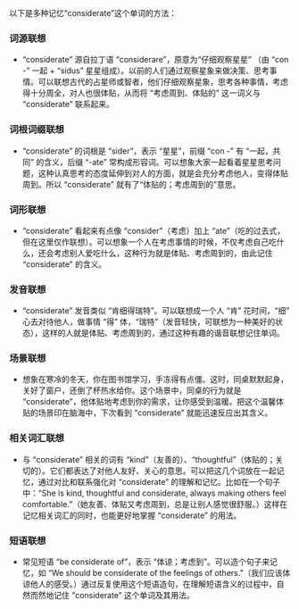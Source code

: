 以下是多种记忆“considerate”这个单词的方法：

### 词源联想
 - “considerate” 源自拉丁语 “considerare”，原意为“仔细观察星星” （由 “con -” 一起 + “sidus” 星星组成）。以前的人们通过观察星象来做决策、思考事情。可以联想古代的占星师或智者，他们仔细观察星象，思考各种事情，考虑得十分周全，对人也很体贴，从而将 “考虑周到、体贴的” 这一词义与 “considerate” 联系起来。

### 词根词缀联想
 - “considerate” 的词根是 “sider”，表示 “星星”，前缀 “con -” 有 “一起，共同” 的含义，后缀 “-ate” 常构成形容词。可以想象大家一起看着星星思考问题，这种认真思考的态度延伸到对人的方面，就是会充分考虑他人，变得体贴周到。所以 “considerate” 就有了“体贴的；考虑周到的”意思。

### 词形联想
 - “considerate” 看起来有点像 “consider”（考虑）加上 “ate”（吃的过去式，但在这里仅作联想）。可以想象一个人在考虑事情的时候，不仅考虑自己吃什么，还会考虑别人爱吃什么，这种行为就是体贴、考虑周到的，由此记住 “considerate” 的含义。

### 发音联想
 - “considerate” 发音类似 “肯细得瑞特”。可以联想成一个人 “肯” 花时间，“细” 心去对待他人，做事情 “得” 体，“瑞特”（发音轻快，可联想为一种美好的状态），这样的人就是体贴、考虑周到的，通过这种有趣的谐音联想记住单词。

### 场景联想
 - 想象在寒冷的冬天，你在图书馆学习，手冻得有点僵。这时，同桌默默起身，关好了窗户，还倒了杯热水给你。这个场景中，同桌的行为就是 “considerate”，他体贴地考虑到你的需求，让你感受到温暖。把这个温馨体贴的场景印在脑海中，下次看到 “considerate” 就能迅速反应出其含义。

### 相关词汇联想
 - 与 “considerate” 相关的词有 “kind”（友善的）、“thoughtful”（体贴的；关切的）。它们都表达了对他人友好、关心的意思。可以把这几个词放在一起记忆，通过对比和联系强化对 “considerate” 的理解和记忆。比如在一个句子中：“She is kind, thoughtful and considerate, always making others feel comfortable.”（她友善、体贴又考虑周到，总是让别人感觉很舒服。）这样在记忆相关词汇的同时，也能更好地掌握 “considerate” 的用法。

### 短语联想
 - 常见短语 “be considerate of”，表示 “体谅；考虑到”。可以造个句子来记忆，如 “We should be considerate of the feelings of others.”（我们应该体谅他人的感受。）通过反复使用这个短语造句，在理解短语含义的过程中，自然而然地记住 “considerate” 这个单词及其用法。 